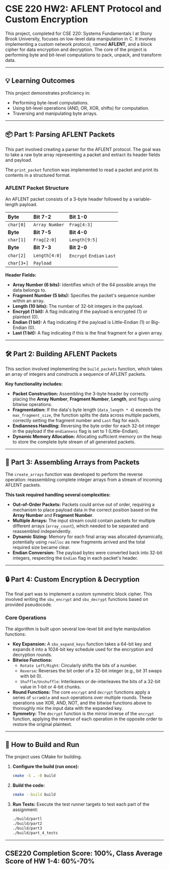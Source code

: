 # CSE 220 HW2: AFLENT Protocol and Custom Encryption

This project, completed for CSE 220: Systems Fundamentals I at Stony Brook University, focuses on low-level data manipulation in C. It involves implementing a custom network protocol, named **AFLENT**, and a block cipher for data encryption and decryption. The core of the project is performing byte and bit-level computations to pack, unpack, and transform data.

---

## 💡 Learning Outcomes

This project demonstrates proficiency in:
* Performing byte-level computations.
* Using bit-level operations (AND, OR, XOR, shifts) for computation.
* Traversing and manipulating byte arrays.

---

## 📦 Part 1: Parsing AFLENT Packets

This part involved creating a parser for the AFLENT protocol. The goal was to take a raw byte array representing a packet and extract its header fields and payload.

The `print_packet` function was implemented to read a packet and print its contents in a structured format.

### AFLENT Packet Structure

An AFLENT packet consists of a 3-byte header followed by a variable-length payload.

| Byte | Bit 7-2 | Bit 1-0 |
| :--- | :--- | :--- |
| `char[0]` | `Array Number` | `Frag[4:3]` |
| **Byte** | **Bit 7-5** | **Bit 4-0** |
| `char[1]` | `Frag[2:0]` | `Length[9:5]`|
| **Byte** | **Bit 7-3** | **Bit 2-0** |
| `char[2]` | `Length[4:0]` | `Encrypt` `Endian` `Last` |
| `char[3+]`| `Payload` | |

**Header Fields:**
* **Array Number (6 bits):** Identifies which of the 64 possible arrays the data belongs to.
* **Fragment Number (5 bits):** Specifies the packet's sequence number within an array.
* **Length (10 bits):** The number of 32-bit integers in the payload.
* **Encrypt (1 bit):** A flag indicating if the payload is encrypted (1) or plaintext (0).
* **Endian (1 bit):** A flag indicating if the payload is Little-Endian (1) or Big-Endian (0).
* **Last (1 bit):** A flag indicating if this is the final fragment for a given array.

---

## 🛠️ Part 2: Building AFLENT Packets

This section involved implementing the `build_packets` function, which takes an array of integers and constructs a sequence of AFLENT packets.

**Key functionality includes:**
* **Packet Construction:** Assembling the 3-byte header by correctly placing the **Array Number**, **Fragment Number**, **Length**, and flags using bitwise operations.
* **Fragmentation:** If the data's byte length (`data_length * 4`) exceeds the `max_fragment_size`, the function splits the data across multiple packets, correctly setting the fragment number and `Last` flag for each.
* **Endianness Handling:** Reversing the byte order for each 32-bit integer in the payload if the `endianness` flag is set to 1 (Little-Endian).
* **Dynamic Memory Allocation:** Allocating sufficient memory on the heap to store the complete byte stream of all generated packets.

---

## 🧩 Part 3: Assembling Arrays from Packets

The `create_arrays` function was developed to perform the reverse operation: reassembling complete integer arrays from a stream of incoming AFLENT packets.

**This task required handling several complexities:**
* **Out-of-Order Packets:** Packets could arrive out of order, requiring a mechanism to place payload data in the correct position based on the **Array Number** and **Fragment Number**.
* **Multiple Arrays:** The input stream could contain packets for multiple different arrays (`array_count`), which needed to be separated and reassembled independently.
* **Dynamic Sizing:** Memory for each final array was allocated dynamically, potentially using `realloc` as new fragments arrived and the total required size became clear.
* **Endian Conversion:** The payload bytes were converted back into 32-bit integers, respecting the `Endian` flag in each packet's header.

---

## 🔒 Part 4: Custom Encryption & Decryption

The final part was to implement a custom symmetric block cipher. This involved writing the `sbu_encrypt` and `sbu_decrypt` functions based on provided pseudocode.

### Core Operations

The algorithm is built upon several low-level bit and byte manipulation functions:
* **Key Expansion:** A `sbu_expand_keys` function takes a 64-bit key and expands it into a 1024-bit key schedule used for the encryption and decryption rounds.
* **Bitwise Functions:**
    * `Rotate Left/Right`: Circularly shifts the bits of a number.
    * `Reverse`: Reverses the bit order of a 32-bit integer (e.g., bit 31 swaps with bit 0).
    * `Shuffle/Unshuffle`: Interleaves or de-interleaves the bits of a 32-bit value in 1-bit or 4-bit chunks.
* **Round Functions:** The core `encrypt` and `decrypt` functions apply a series of `scramble` and `mash` operations over multiple rounds. These operations use XOR, AND, NOT, and the bitwise functions above to thoroughly mix the input data with the expanded key.
* **Symmetry:** The `decrypt` function is the mirror inverse of the `encrypt` function, applying the reverse of each operation in the opposite order to restore the original plaintext.

---

## 🚀 How to Build and Run

The project uses CMake for building.

1.  **Configure the build (run once):**
    ```bash
    cmake -S . -B build
    ```

2.  **Build the code:**
    ```bash
    cmake --build build
    ```

3.  **Run Tests:**
    Execute the test runner targets to test each part of the assignment:
    ```bash
    ./build/partl
    ./build/part2
    ./build/part3
    ./build/part_4_tests
    ```

---

## CSE220 Completion Score: 100%, Class Average Score of HW 1-4: 60%-70%
